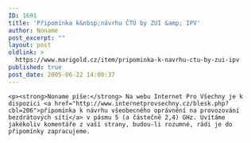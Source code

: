 ```yaml
---
ID: 1691
title: 'Připomínka k&nbsp;návrhu ČTÚ by ZUI &amp; IPV'
author: Noname
post_excerpt: ""
layout: post
oldlink: >
  https://www.marigold.cz/item/pripominka-k-navrhu-ctu-by-zui-ipv
published: true
post_date: 2005-06-22 14:00:37
---
```

	<p><strong>Noname píše:</strong> Na webu Internet Pro Všechny je k dispozici <a href="http://www.internetprovsechny.cz/blesk.php?cbl=206">připomínka k návrhu všeobecného oprávnění na provozování bezdrátových sítí</a> v pásmu 5 (a částečně 2,4) GHz. Uvítáme jakékoliv komentáře z vaší strany, budou-li rozumné, rádi je do připomínky zapracujeme.
</p>